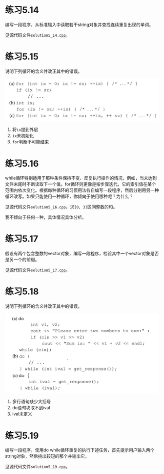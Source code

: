 # 练习5.14

编写一段程序，从标准输入中读取若干string对象并查找连续重复出现的单词。

见源代码文件`solution5_14.cpp`。

# 练习5.15

说明下列循环的含义并改正其中的错误。

![](res/1.png)

1. 将`ix`提到外层
2. `ix`未初始化
3. `for`判断不可能结束

# 练习5.16

while循环特别适用于那种条件保持不变、反复执行操作的情况，例如，当未达到文件末尾时不断读取下一个值。for循环则更像是按步骤迭代，它的索引值在某个范围内依次变化。根据每种循环的习惯用法各自编写一段程序，然后分别用另一种循环改写。如果只能使用一种循环，你倾向于使用哪种呢？为什么？

见源代码文件`solution5_16.cpp`，求`[0, 3]`区间整数的和。

我不倾向于任何一种，具体情况具体分析。

# 练习5.17

假设有两个包含整数的vector对象，编写一段程序，检验其中一个vector对象是否是另一个的前缀。

见源代码文件`solution5_17.cpp`。

# 练习5.18

说明下列循环的含义并改正其中的错误。

![](res/2.png)

1. 多行语句缺少大括号
2. do语句块取不到ival
3. ival未定义

# 练习5.19

编写一段程序，使用do while循环重复的执行下述任务，首先提示用户输入两个string对象，然后挑出较短的那个并输出它。

见源代码文件`solution5_19.cpp`。

